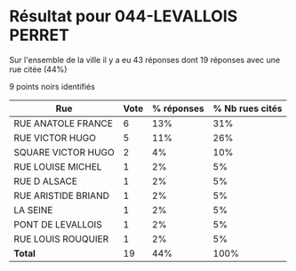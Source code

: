 # Résultat pour 044-LEVALLOIS PERRET

Sur l'ensemble de la ville il y a eu 43 réponses dont 19 réponses avec une rue citée (44%)

9 points noirs identifiés

| Rue | Vote | % réponses | % Nb rues cités|
|-----|------|------------|----------------|
| RUE ANATOLE FRANCE | 6 | 13% | 31%|
| RUE VICTOR HUGO | 5 | 11% | 26%|
| SQUARE VICTOR HUGO | 2 | 4% | 10%|
| RUE LOUISE MICHEL | 1 | 2% | 5%|
| RUE D ALSACE | 1 | 2% | 5%|
| RUE ARISTIDE BRIAND | 1 | 2% | 5%|
| LA SEINE | 1 | 2% | 5%|
| PONT DE LEVALLOIS | 1 | 2% | 5%|
| RUE LOUIS ROUQUIER | 1 | 2% | 5%|
| **Total** | 19 | 44% | 100%|
